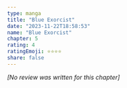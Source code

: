 ```yaml
---
type: manga
title: "Blue Exorcist"
date: "2023-11-22T18:58:53"
name: "Blue Exorcist"
chapter: 5
rating: 4
ratingEmoji: ⭐️⭐️⭐️⭐️
share: false
---
```


*[No review was written for this chapter]*
